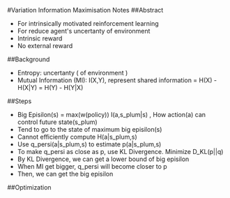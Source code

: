 #Variation Information Maximisation Notes
##Abstract
- For intrinsically motivated reinforcement learning
- For reduce agent's uncertanty of environment
- Intrinsic reward
- No external reward

##Background
- Entropy: uncertanty ( of environment )
- Mutual Information (MI): I(X,Y), represent shared information = H(X) - H(X|Y) = H(Y) - H(Y|X)

##Steps
- Big Episilon(s) = max(w(policy)) I(a,s_plum|s) , How action(a) can control future state(s_plum)
- Tend to go to the state of maximum big episilon(s)
- Cannot efficiently compute H(a|s_plum,s)
- Use q_persi(a|s_plum,s) to estimate p(a|s_plum,s)
- To make q_persi as close as p, use KL Divergence. Minimize D_KL(p||q)
- By KL Divergence, we can get a lower bound of big episilon
- When MI get bigger, q_persi will become closer to p
- Then, we can get the big episilon

##Optimization
